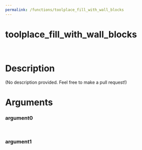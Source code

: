 ```yaml
---
permalink: /functions/toolplace_fill_with_wall_blocks
---
```

# toolplace_fill_with_wall_blocks  
&nbsp;  
# Description  
(No description provided. Feel free to make a pull request!) 
&nbsp;  
# Arguments
### argument0

&nbsp;    
### argument1

&nbsp;    


